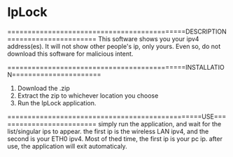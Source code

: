 # IpLock

============================================DESCRIPTION======================
This software shows you your ipv4 address(es).
It will not show other people's ip, only yours. Even so, do not download this software for malicious intent.

============================================INSTALLATION======================
1. Download the .zip
2. Extract the zip to whichever location you choose
3. Run the IpLock application.

================================================USE=========================
simply run the application, and wait for the list/singular ips to appear.
the first ip is the wireless LAN ipv4, and the second is your ETH0 ipv4.
Most of thed time, the first ip is your pc ip.
after use, the application will exit automaticaly.
